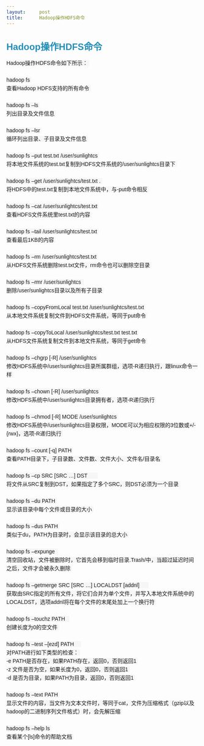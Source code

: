 ```yaml
---
layout:     post
title:      Hadoop操作HDFS命令
---
```

<div id="article_content" class="article_content clearfix csdn-tracking-statistics" data-pid="blog" data-mod="popu_307" data-dsm="post">
								            <link rel="stylesheet" href="https://csdnimg.cn/release/phoenix/template/css/ck_htmledit_views-f76675cdea.css">
						<div class="htmledit_views" id="content_views">
                
<h1 class="wiki_h1" style="color:rgb(134,176,225);font-size:24px;font-family:Helvetica, Arial, sans-serif;">
<a href="http://www.juziku.com/wiki/6017.htm" rel="nofollow" style="text-decoration:none;color:rgb(37,143,184);">Hadoop操作HDFS命令</a></h1>
<span style="font-family:Helvetica, Arial, sans-serif;font-size:14px;line-height:22px;background-color:rgb(246,246,246);">Hadoop操作HDFS命令如下所示： </span><br style="font-family:Helvetica, Arial, sans-serif;font-size:14px;line-height:22px;"><br style="font-family:Helvetica, Arial, sans-serif;font-size:14px;line-height:22px;"><span style="font-family:Helvetica, Arial, sans-serif;font-size:14px;line-height:22px;background-color:rgb(246,246,246);">hadoop fs </span><br style="font-family:Helvetica, Arial, sans-serif;font-size:14px;line-height:22px;"><span style="font-family:Helvetica, Arial, sans-serif;font-size:14px;line-height:22px;background-color:rgb(246,246,246);">查看Hadoop HDFS支持的所有命令 </span><br style="font-family:Helvetica, Arial, sans-serif;font-size:14px;line-height:22px;"><br style="font-family:Helvetica, Arial, sans-serif;font-size:14px;line-height:22px;"><span style="font-family:Helvetica, Arial, sans-serif;font-size:14px;line-height:22px;background-color:rgb(246,246,246);">hadoop fs –ls </span><br style="font-family:Helvetica, Arial, sans-serif;font-size:14px;line-height:22px;"><span style="font-family:Helvetica, Arial, sans-serif;font-size:14px;line-height:22px;background-color:rgb(246,246,246);">列出目录及文件信息 </span><br style="font-family:Helvetica, Arial, sans-serif;font-size:14px;line-height:22px;"><br style="font-family:Helvetica, Arial, sans-serif;font-size:14px;line-height:22px;"><span style="font-family:Helvetica, Arial, sans-serif;font-size:14px;line-height:22px;background-color:rgb(246,246,246);">hadoop fs –lsr </span><br style="font-family:Helvetica, Arial, sans-serif;font-size:14px;line-height:22px;"><span style="font-family:Helvetica, Arial, sans-serif;font-size:14px;line-height:22px;background-color:rgb(246,246,246);">循环列出目录、子目录及文件信息 </span><br style="font-family:Helvetica, Arial, sans-serif;font-size:14px;line-height:22px;"><br style="font-family:Helvetica, Arial, sans-serif;font-size:14px;line-height:22px;"><span style="font-family:Helvetica, Arial, sans-serif;font-size:14px;line-height:22px;background-color:rgb(246,246,246);">hadoop fs –put test.txt /user/sunlightcs </span><br style="font-family:Helvetica, Arial, sans-serif;font-size:14px;line-height:22px;"><span style="font-family:Helvetica, Arial, sans-serif;font-size:14px;line-height:22px;background-color:rgb(246,246,246);">将本地文件系统的test.txt复制到HDFS文件系统的/user/sunlightcs目录下 </span><br style="font-family:Helvetica, Arial, sans-serif;font-size:14px;line-height:22px;"><br style="font-family:Helvetica, Arial, sans-serif;font-size:14px;line-height:22px;"><span style="font-family:Helvetica, Arial, sans-serif;font-size:14px;line-height:22px;background-color:rgb(246,246,246);">hadoop fs –get /user/sunlightcs/test.txt . </span><br style="font-family:Helvetica, Arial, sans-serif;font-size:14px;line-height:22px;"><span style="font-family:Helvetica, Arial, sans-serif;font-size:14px;line-height:22px;background-color:rgb(246,246,246);">将HDFS中的test.txt复制到本地文件系统中，与-put命令相反 </span><br style="font-family:Helvetica, Arial, sans-serif;font-size:14px;line-height:22px;"><br style="font-family:Helvetica, Arial, sans-serif;font-size:14px;line-height:22px;"><span style="font-family:Helvetica, Arial, sans-serif;font-size:14px;line-height:22px;background-color:rgb(246,246,246);">hadoop fs –cat /user/sunlightcs/test.txt </span><br style="font-family:Helvetica, Arial, sans-serif;font-size:14px;line-height:22px;"><span style="font-family:Helvetica, Arial, sans-serif;font-size:14px;line-height:22px;background-color:rgb(246,246,246);">查看HDFS文件系统里test.txt的内容 </span><br style="font-family:Helvetica, Arial, sans-serif;font-size:14px;line-height:22px;"><br style="font-family:Helvetica, Arial, sans-serif;font-size:14px;line-height:22px;"><span style="font-family:Helvetica, Arial, sans-serif;font-size:14px;line-height:22px;background-color:rgb(246,246,246);">hadoop fs –tail /user/sunlightcs/test.txt </span><br style="font-family:Helvetica, Arial, sans-serif;font-size:14px;line-height:22px;"><span style="font-family:Helvetica, Arial, sans-serif;font-size:14px;line-height:22px;background-color:rgb(246,246,246);">查看最后1KB的内容 </span><br style="font-family:Helvetica, Arial, sans-serif;font-size:14px;line-height:22px;"><br style="font-family:Helvetica, Arial, sans-serif;font-size:14px;line-height:22px;"><span style="font-family:Helvetica, Arial, sans-serif;font-size:14px;line-height:22px;background-color:rgb(246,246,246);">hadoop fs –rm /user/sunlightcs/test.txt </span><br style="font-family:Helvetica, Arial, sans-serif;font-size:14px;line-height:22px;"><span style="font-family:Helvetica, Arial, sans-serif;font-size:14px;line-height:22px;background-color:rgb(246,246,246);">从HDFS文件系统删除test.txt文件，rm命令也可以删除空目录 </span><br style="font-family:Helvetica, Arial, sans-serif;font-size:14px;line-height:22px;"><br style="font-family:Helvetica, Arial, sans-serif;font-size:14px;line-height:22px;"><span style="font-family:Helvetica, Arial, sans-serif;font-size:14px;line-height:22px;background-color:rgb(246,246,246);">hadoop fs –rmr /user/sunlightcs  </span><br style="font-family:Helvetica, Arial, sans-serif;font-size:14px;line-height:22px;"><span style="font-family:Helvetica, Arial, sans-serif;font-size:14px;line-height:22px;background-color:rgb(246,246,246);">删除/user/sunlightcs目录以及所有子目录 </span><br style="font-family:Helvetica, Arial, sans-serif;font-size:14px;line-height:22px;"><br style="font-family:Helvetica, Arial, sans-serif;font-size:14px;line-height:22px;"><span style="font-family:Helvetica, Arial, sans-serif;font-size:14px;line-height:22px;background-color:rgb(246,246,246);">hadoop fs –copyFromLocal test.txt /user/sunlightcs/test.txt </span><br style="font-family:Helvetica, Arial, sans-serif;font-size:14px;line-height:22px;"><span style="font-family:Helvetica, Arial, sans-serif;font-size:14px;line-height:22px;background-color:rgb(246,246,246);">从本地文件系统复制文件到HDFS文件系统，等同于put命令 </span><br style="font-family:Helvetica, Arial, sans-serif;font-size:14px;line-height:22px;"><br style="font-family:Helvetica, Arial, sans-serif;font-size:14px;line-height:22px;"><span style="font-family:Helvetica, Arial, sans-serif;font-size:14px;line-height:22px;background-color:rgb(246,246,246);">hadoop fs –copyToLocal /user/sunlightcs/test.txt test.txt </span><br style="font-family:Helvetica, Arial, sans-serif;font-size:14px;line-height:22px;"><span style="font-family:Helvetica, Arial, sans-serif;font-size:14px;line-height:22px;background-color:rgb(246,246,246);">从HDFS文件系统复制文件到本地文件系统，等同于get命令 </span><br style="font-family:Helvetica, Arial, sans-serif;font-size:14px;line-height:22px;"><br style="font-family:Helvetica, Arial, sans-serif;font-size:14px;line-height:22px;"><span style="font-family:Helvetica, Arial, sans-serif;font-size:14px;line-height:22px;background-color:rgb(246,246,246);">hadoop fs –chgrp [-R] /user/sunlightcs </span><br style="font-family:Helvetica, Arial, sans-serif;font-size:14px;line-height:22px;"><span style="font-family:Helvetica, Arial, sans-serif;font-size:14px;line-height:22px;background-color:rgb(246,246,246);">修改HDFS系统中/user/sunlightcs目录所属群组，选项-R递归执行，跟linux命令一样 </span><br style="font-family:Helvetica, Arial, sans-serif;font-size:14px;line-height:22px;"><br style="font-family:Helvetica, Arial, sans-serif;font-size:14px;line-height:22px;"><span style="font-family:Helvetica, Arial, sans-serif;font-size:14px;line-height:22px;background-color:rgb(246,246,246);">hadoop fs –chown [-R] /user/sunlightcs </span><br style="font-family:Helvetica, Arial, sans-serif;font-size:14px;line-height:22px;"><span style="font-family:Helvetica, Arial, sans-serif;font-size:14px;line-height:22px;background-color:rgb(246,246,246);">修改HDFS系统中/user/sunlightcs目录拥有者，选项-R递归执行 </span><br style="font-family:Helvetica, Arial, sans-serif;font-size:14px;line-height:22px;"><br style="font-family:Helvetica, Arial, sans-serif;font-size:14px;line-height:22px;"><span style="font-family:Helvetica, Arial, sans-serif;font-size:14px;line-height:22px;background-color:rgb(246,246,246);">hadoop fs –chmod [-R] MODE /user/sunlightcs </span><br style="font-family:Helvetica, Arial, sans-serif;font-size:14px;line-height:22px;"><span style="font-family:Helvetica, Arial, sans-serif;font-size:14px;line-height:22px;background-color:rgb(246,246,246);">修改HDFS系统中/user/sunlightcs目录权限，MODE可以为相应权限的3位数或+/-{rwx}，选项-R递归执行 </span><br style="font-family:Helvetica, Arial, sans-serif;font-size:14px;line-height:22px;"><br style="font-family:Helvetica, Arial, sans-serif;font-size:14px;line-height:22px;"><span style="font-family:Helvetica, Arial, sans-serif;font-size:14px;line-height:22px;background-color:rgb(246,246,246);">hadoop fs –count [-q] PATH </span><br style="font-family:Helvetica, Arial, sans-serif;font-size:14px;line-height:22px;"><span style="font-family:Helvetica, Arial, sans-serif;font-size:14px;line-height:22px;background-color:rgb(246,246,246);">查看PATH目录下，子目录数、文件数、文件大小、文件名/目录名 </span><br style="font-family:Helvetica, Arial, sans-serif;font-size:14px;line-height:22px;"><br style="font-family:Helvetica, Arial, sans-serif;font-size:14px;line-height:22px;"><span style="font-family:Helvetica, Arial, sans-serif;font-size:14px;line-height:22px;background-color:rgb(246,246,246);">hadoop fs –cp SRC [SRC …] DST       </span><br style="font-family:Helvetica, Arial, sans-serif;font-size:14px;line-height:22px;"><span style="font-family:Helvetica, Arial, sans-serif;font-size:14px;line-height:22px;background-color:rgb(246,246,246);">将文件从SRC复制到DST，如果指定了多个SRC，则DST必须为一个目录 </span><br style="font-family:Helvetica, Arial, sans-serif;font-size:14px;line-height:22px;"><br style="font-family:Helvetica, Arial, sans-serif;font-size:14px;line-height:22px;"><span style="font-family:Helvetica, Arial, sans-serif;font-size:14px;line-height:22px;background-color:rgb(246,246,246);">hadoop fs –du PATH </span><br style="font-family:Helvetica, Arial, sans-serif;font-size:14px;line-height:22px;"><span style="font-family:Helvetica, Arial, sans-serif;font-size:14px;line-height:22px;background-color:rgb(246,246,246);">显示该目录中每个文件或目录的大小 </span><br style="font-family:Helvetica, Arial, sans-serif;font-size:14px;line-height:22px;"><br style="font-family:Helvetica, Arial, sans-serif;font-size:14px;line-height:22px;"><span style="font-family:Helvetica, Arial, sans-serif;font-size:14px;line-height:22px;background-color:rgb(246,246,246);">hadoop fs –dus PATH </span><br style="font-family:Helvetica, Arial, sans-serif;font-size:14px;line-height:22px;"><span style="font-family:Helvetica, Arial, sans-serif;font-size:14px;line-height:22px;background-color:rgb(246,246,246);">类似于du，PATH为目录时，会显示该目录的总大小 </span><br style="font-family:Helvetica, Arial, sans-serif;font-size:14px;line-height:22px;"><br style="font-family:Helvetica, Arial, sans-serif;font-size:14px;line-height:22px;"><span style="font-family:Helvetica, Arial, sans-serif;font-size:14px;line-height:22px;background-color:rgb(246,246,246);">hadoop fs –expunge  </span><br style="font-family:Helvetica, Arial, sans-serif;font-size:14px;line-height:22px;"><span style="font-family:Helvetica, Arial, sans-serif;font-size:14px;line-height:22px;background-color:rgb(246,246,246);">清空回收站，文件被删除时，它首先会移到临时目录.Trash/中，当超过延迟时间之后，文件才会被永久删除 </span><br style="font-family:Helvetica, Arial, sans-serif;font-size:14px;line-height:22px;"><br style="font-family:Helvetica, Arial, sans-serif;font-size:14px;line-height:22px;"><span style="font-family:Helvetica, Arial, sans-serif;font-size:14px;line-height:22px;background-color:rgb(246,246,246);">hadoop fs –getmerge SRC [SRC …] LOCALDST [addnl]      </span><br style="font-family:Helvetica, Arial, sans-serif;font-size:14px;line-height:22px;"><span style="font-family:Helvetica, Arial, sans-serif;font-size:14px;line-height:22px;background-color:rgb(246,246,246);">获取由SRC指定的所有文件，将它们合并为单个文件，并写入本地文件系统中的LOCALDST，选项addnl将在每个文件的末尾处加上一个换行符 </span><br style="font-family:Helvetica, Arial, sans-serif;font-size:14px;line-height:22px;"><br style="font-family:Helvetica, Arial, sans-serif;font-size:14px;line-height:22px;"><span style="font-family:Helvetica, Arial, sans-serif;font-size:14px;line-height:22px;background-color:rgb(246,246,246);">hadoop fs –touchz PATH   </span><br style="font-family:Helvetica, Arial, sans-serif;font-size:14px;line-height:22px;"><span style="font-family:Helvetica, Arial, sans-serif;font-size:14px;line-height:22px;background-color:rgb(246,246,246);">创建长度为0的空文件 </span><br style="font-family:Helvetica, Arial, sans-serif;font-size:14px;line-height:22px;"><br style="font-family:Helvetica, Arial, sans-serif;font-size:14px;line-height:22px;"><span style="font-family:Helvetica, Arial, sans-serif;font-size:14px;line-height:22px;background-color:rgb(246,246,246);">hadoop fs –test –[ezd] PATH     </span><br style="font-family:Helvetica, Arial, sans-serif;font-size:14px;line-height:22px;"><span style="font-family:Helvetica, Arial, sans-serif;font-size:14px;line-height:22px;background-color:rgb(246,246,246);">对PATH进行如下类型的检查： </span><br style="font-family:Helvetica, Arial, sans-serif;font-size:14px;line-height:22px;"><span style="font-family:Helvetica, Arial, sans-serif;font-size:14px;line-height:22px;background-color:rgb(246,246,246);">-e PATH是否存在，如果PATH存在，返回0，否则返回1 </span><br style="font-family:Helvetica, Arial, sans-serif;font-size:14px;line-height:22px;"><span style="font-family:Helvetica, Arial, sans-serif;font-size:14px;line-height:22px;background-color:rgb(246,246,246);">-z 文件是否为空，如果长度为0，返回0，否则返回1 </span><br style="font-family:Helvetica, Arial, sans-serif;font-size:14px;line-height:22px;"><span style="font-family:Helvetica, Arial, sans-serif;font-size:14px;line-height:22px;background-color:rgb(246,246,246);">-d 是否为目录，如果PATH为目录，返回0，否则返回1 </span><br style="font-family:Helvetica, Arial, sans-serif;font-size:14px;line-height:22px;"><br style="font-family:Helvetica, Arial, sans-serif;font-size:14px;line-height:22px;"><span style="font-family:Helvetica, Arial, sans-serif;font-size:14px;line-height:22px;background-color:rgb(246,246,246);">hadoop fs –text PATH </span><br style="font-family:Helvetica, Arial, sans-serif;font-size:14px;line-height:22px;"><span style="font-family:Helvetica, Arial, sans-serif;font-size:14px;line-height:22px;background-color:rgb(246,246,246);">显示文件的内容，当文件为文本文件时，等同于cat，文件为压缩格式（gzip以及hadoop的二进制序列文件格式）时，会先解压缩 </span><br style="font-family:Helvetica, Arial, sans-serif;font-size:14px;line-height:22px;"><br style="font-family:Helvetica, Arial, sans-serif;font-size:14px;line-height:22px;"><span style="font-family:Helvetica, Arial, sans-serif;font-size:14px;line-height:22px;background-color:rgb(246,246,246);">hadoop fs –help ls </span><br style="font-family:Helvetica, Arial, sans-serif;font-size:14px;line-height:22px;"><span style="font-family:Helvetica, Arial, sans-serif;font-size:14px;line-height:22px;background-color:rgb(246,246,246);">查看某个[ls]命令的帮助文档 </span>
            </div>
                </div>